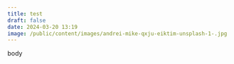 ```yaml
---
title: test
draft: false
date: 2024-03-20 13:19
image: /public/content/images/andrei-mike-qxju-eiktim-unsplash-1-.jpg
---
```

body
